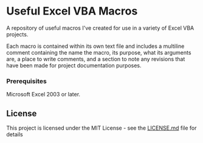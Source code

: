 # Useful Excel VBA Macros

A repository of useful macros I've created for use in a variety of Excel VBA projects. 

Each macro is contained within its own text file and includes a multiline comment containing the name the macro, its purpose, what its arguments are, a place to write comments, and a section to note any revisions that have been made for project documentation purposes.

### Prerequisites

Microsoft Excel 2003 or later.

## License

This project is licensed under the MIT License - see the [LICENSE.md](LICENSE.md) file for details

